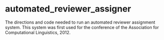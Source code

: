 automated_reviewer_assigner
===========================

The directions and code needed to run an automated reviewer assignment system. This system was first used for the conference of the Association for Computational Linguistics, 2012.
